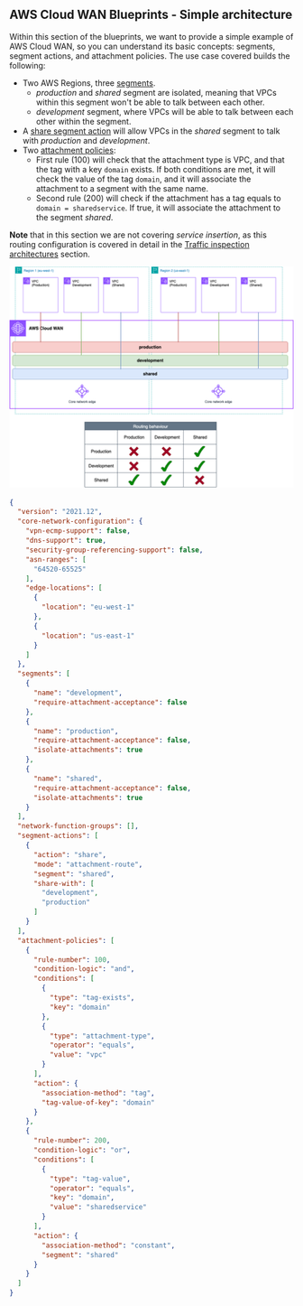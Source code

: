
## AWS Cloud WAN Blueprints - Simple architecture

Within this section of the blueprints, we want to provide a simple example of AWS Cloud WAN, so you can understand its basic concepts: segments, segment actions, and attachment policies. The use case covered builds the following:

- Two AWS Regions, three [segments](https://docs.aws.amazon.com/network-manager/latest/cloudwan/cloudwan-policy-segments.html).
    - *production* and *shared* segment are isolated, meaning that VPCs within this segment won't be able to talk between each other.
    - *development* segment, where VPCs will be able to talk between each other within the segment.
- A [share segment action]() will allow VPCs in the *shared* segment to talk with *production* and *development*.
- Two [attachment policies](https://docs.aws.amazon.com/network-manager/latest/cloudwan/cloudwan-policy-attachments.html):
    - First rule (100) will check that the attachment type is VPC, and that the tag with a key `domain` exists. If both conditions are met, it will check the value of the tag `domain`, and it will associate the attachment to a segment with the same name.
    - Second rule (200) will check if the attachment has a tag equals to `domain = sharedservice`. If true, it will associate the attachment to the segment *shared*.

**Note** that in this section we are not covering *service insertion*, as this routing configuration is covered in detail in the [Traffic inspection architectures](../3-traffic_inspection/) section.

![Simple Architecture](../../images/patterns_simple_architecture.png)

```json
{
  "version": "2021.12",
  "core-network-configuration": {
    "vpn-ecmp-support": false,
    "dns-support": true,
    "security-group-referencing-support": false,
    "asn-ranges": [
      "64520-65525"
    ],
    "edge-locations": [
      {
        "location": "eu-west-1"
      },
      {
        "location": "us-east-1"
      }
    ]
  },
  "segments": [
    {
      "name": "development",
      "require-attachment-acceptance": false
    },
    {
      "name": "production",
      "require-attachment-acceptance": false,
      "isolate-attachments": true
    },
    {
      "name": "shared",
      "require-attachment-acceptance": false,
      "isolate-attachments": true
    }
  ],
  "network-function-groups": [],
  "segment-actions": [
    {
      "action": "share",
      "mode": "attachment-route",
      "segment": "shared",
      "share-with": [
        "development",
        "production"
      ]
    }
  ],
  "attachment-policies": [
    {
      "rule-number": 100,
      "condition-logic": "and",
      "conditions": [
        {
          "type": "tag-exists",
          "key": "domain"
        },
        {
          "type": "attachment-type",
          "operator": "equals",
          "value": "vpc"
        }
      ],
      "action": {
        "association-method": "tag",
        "tag-value-of-key": "domain"
      }
    },
    {
      "rule-number": 200,
      "condition-logic": "or",
      "conditions": [
        {
          "type": "tag-value",
          "operator": "equals",
          "key": "domain",
          "value": "sharedservice"
        }
      ],
      "action": {
        "association-method": "constant",
        "segment": "shared"
      }
    }
  ]
}
```
